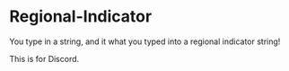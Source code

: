 # Regional-Indicator

You type in a string, and it what you typed into a regional indicator string! 

This is for Discord.
